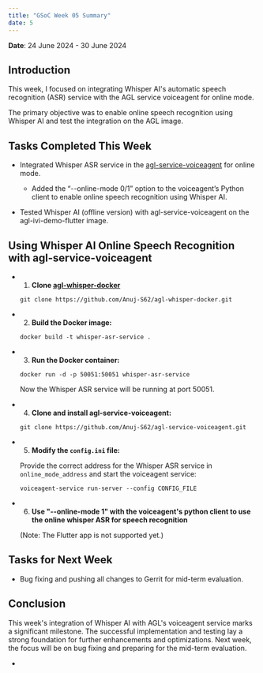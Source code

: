 ```yaml
---
title: "GSoC Week 05 Summary"
date: 5
---
```



<!-- # GSoC Week 05 Summary -->
**Date**: 24 June 2024 - 30 June 2024

## Introduction
This week, I focused on integrating Whisper AI's automatic speech recognition (ASR) service with the AGL service voiceagent for online mode. 

The primary objective was to enable online speech recognition using Whisper AI and test the integration on the AGL image.

## Tasks Completed This Week
- Integrated Whisper ASR service in the [agl-service-voiceagent](https://github.com/Anuj-S62/agl-service-voiceagent.git) for online mode.

  - Added the “--online-mode 0/1” option to the voiceagent’s Python client to enable online speech recognition using Whisper AI.
- Tested Whisper AI (offline version) with agl-service-voiceagent on the agl-ivi-demo-flutter image.

## Using Whisper AI Online Speech Recognition with agl-service-voiceagent
- 1. **Clone [agl-whisper-docker](https://github.com/Anuj-S62/agl-whisper-docker.git)**

   ```
   git clone https://github.com/Anuj-S62/agl-whisper-docker.git
   ```

- 2. **Build the Docker image:**

   ```
   docker build -t whisper-asr-service .
   ```

- 3. **Run the Docker container:**

   ```
   docker run -d -p 50051:50051 whisper-asr-service
   ```

   Now the Whisper ASR service will be running at port 50051.

- 4. **Clone and install agl-service-voiceagent:**

   ```
   git clone https://github.com/Anuj-S62/agl-service-voiceagent.git
   ```

- 5. **Modify the `config.ini` file:**

   Provide the correct address for the Whisper ASR service in `online_mode_address` and start the voiceagent service:

   ```
   voiceagent-service run-server --config CONFIG_FILE
   ```

- 6. **Use "--online-mode 1" with the voiceagent's python client to use the online whisper ASR for speech recognition**

   (Note: The Flutter app is not supported yet.)

## Tasks for Next Week
- Bug fixing and pushing all changes to Gerrit for mid-term evaluation.

## Conclusion
This week's integration of Whisper AI with AGL's voiceagent service marks a significant milestone. The successful implementation and testing lay a strong foundation for further enhancements and optimizations. Next week, the focus will be on bug fixing and preparing for the mid-term evaluation.

-
